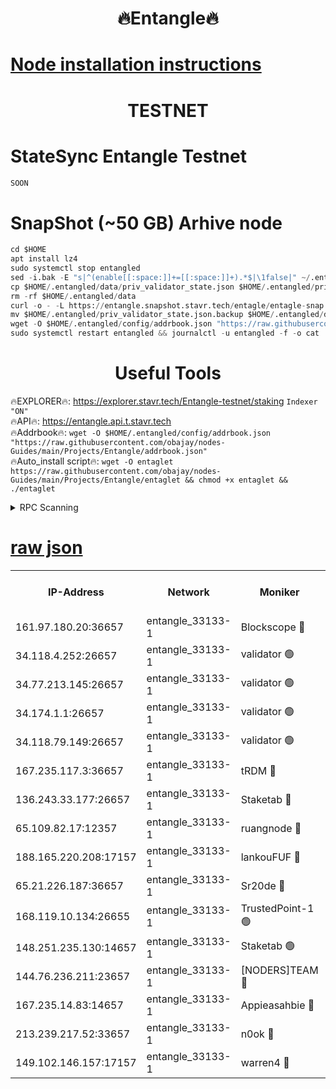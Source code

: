 <h1 align="center"> 🔥Entangle🔥</h1>

[Node installation instructions](https://github.com/obajay/nodes-Guides/tree/main/Projects/Entangle)
=

<h1 align="center"> TESTNET</h1>

# StateSync Entangle Testnet
```python
SOON
```
# SnapShot (~50 GB) Arhive node
```python
cd $HOME
apt install lz4
sudo systemctl stop entangled
sed -i.bak -E "s|^(enable[[:space:]]+=[[:space:]]+).*$|\1false|" ~/.entangled/config/config.toml
cp $HOME/.entangled/data/priv_validator_state.json $HOME/.entangled/priv_validator_state.json.backup
rm -rf $HOME/.entangled/data
curl -o - -L https://entangle.snapshot.stavr.tech/entagle/entagle-snap.tar.lz4 | lz4 -c -d - | tar -x -C $HOME/.entangled --strip-components 2
mv $HOME/.entangled/priv_validator_state.json.backup $HOME/.entangled/data/priv_validator_state.json
wget -O $HOME/.entangled/config/addrbook.json "https://raw.githubusercontent.com/obajay/nodes-Guides/main/Projects/Entangle/addrbook.json"
sudo systemctl restart entangled && journalctl -u entangled -f -o cat
```
 <h1 align="center"> Useful Tools</h1>
 
🔥EXPLORER🔥: https://explorer.stavr.tech/Entangle-testnet/staking        `Indexer "ON"` \
🔥API🔥:      https://entangle.api.t.stavr.tech \
🔥Addrbook🔥: ```wget -O $HOME/.entangled/config/addrbook.json "https://raw.githubusercontent.com/obajay/nodes-Guides/main/Projects/Entangle/addrbook.json"``` \
🔥Auto_install script🔥:  `wget -O entaglet https://raw.githubusercontent.com/obajay/nodes-Guides/main/Projects/Entangle/entaglet && chmod +x entaglet && ./entaglet`


<details>
<summary>RPC Scanning</summary>

<h2 align="center"> We scan nodes in real time every 4 hours. And we provide the final result of RPC endpoints.
We cannot influence the operation of these nodes in any way. </h2>


```python
If Voting Power is higher than 0 --> then the Node is a validator of the network and may be subject to attack and be a potential threat to the chain.
```
```python
We marked such validators with a red symbol
```

</details>

[raw json](https://rpc-check.entangt.stavr.tech/entangt/rpc-entangt-result.json)
=


<table><tr><th>IP-Address</th><th>Network</th><th>Moniker</th><th>Latest Block Height</th><th>Earliest Block Height</th><th>Catching Up</th><th>Tx Index</th><th>Voting Power</th><th>Scan Time</th></tr><tr><td>161.97.180.20:36657</td><td>entangle_33133-1</td><td>Blockscope 🔴</td><td>2611027</td><td>1</td><td>False</td><td>off</td><td>309754987700270</td><td>2024-03-12T12:24:24.112394170UTC</td></tr><tr><td>34.118.4.252:26657</td><td>entangle_33133-1</td><td>validator 🟢</td><td>2611027</td><td>1</td><td>False</td><td>on</td><td>0</td><td>2024-03-12T12:24:26.815373379UTC</td></tr><tr><td>34.77.213.145:26657</td><td>entangle_33133-1</td><td>validator 🟢</td><td>2611028</td><td>1</td><td>False</td><td>on</td><td>0</td><td>2024-03-12T12:24:29.380584947UTC</td></tr><tr><td>34.174.1.1:26657</td><td>entangle_33133-1</td><td>validator 🟢</td><td>2611029</td><td>1</td><td>False</td><td>on</td><td>0</td><td>2024-03-12T12:24:30.076001513UTC</td></tr><tr><td>34.118.79.149:26657</td><td>entangle_33133-1</td><td>validator 🟢</td><td>2611034</td><td>1</td><td>False</td><td>on</td><td>0</td><td>2024-03-12T12:24:51.788035280UTC</td></tr><tr><td>167.235.117.3:36657</td><td>entangle_33133-1</td><td>tRDM 🔴</td><td>2611034</td><td>1</td><td>False</td><td>on</td><td>216697975647839</td><td>2024-03-12T12:24:54.372715935UTC</td></tr><tr><td>136.243.33.177:26657</td><td>entangle_33133-1</td><td>Staketab 🔴</td><td>2611033</td><td>660001</td><td>False</td><td>on</td><td>181065954662257</td><td>2024-03-12T12:24:45.135617967UTC</td></tr><tr><td>65.109.82.17:12357</td><td>entangle_33133-1</td><td>ruangnode 🔴</td><td>2611027</td><td>1312001</td><td>False</td><td>off</td><td>660156048375497</td><td>2024-03-12T12:24:24.455905042UTC</td></tr><tr><td>188.165.220.208:17157</td><td>entangle_33133-1</td><td>lankouFUF 🔴</td><td>2611028</td><td>1910001</td><td>False</td><td>off</td><td>330955981774939</td><td>2024-03-12T12:24:29.137881943UTC</td></tr><tr><td>65.21.226.187:36657</td><td>entangle_33133-1</td><td>Sr20de 🔴</td><td>2611027</td><td>2049001</td><td>False</td><td>off</td><td>29529655065001</td><td>2024-03-12T12:24:21.808130455UTC</td></tr><tr><td>168.119.10.134:26655</td><td>entangle_33133-1</td><td>TrustedPoint-1 🟢</td><td>2611034</td><td>2268001</td><td>False</td><td>off</td><td>0</td><td>2024-03-12T12:24:54.640808403UTC</td></tr><tr><td>148.251.235.130:14657</td><td>entangle_33133-1</td><td>Staketab 🟢</td><td>2611027</td><td>2272001</td><td>False</td><td>on</td><td>0</td><td>2024-03-12T12:24:21.488623559UTC</td></tr><tr><td>144.76.236.211:23657</td><td>entangle_33133-1</td><td>[NODERS]TEAM 🔴</td><td>2611032</td><td>2304001</td><td>False</td><td>off</td><td>26809466589694866</td><td>2024-03-12T12:24:42.883505660UTC</td></tr><tr><td>167.235.14.83:14657</td><td>entangle_33133-1</td><td>Appieasahbie 🔴</td><td>2611034</td><td>2436001</td><td>False</td><td>on</td><td>43265832790044774</td><td>2024-03-12T12:24:54.050669842UTC</td></tr><tr><td>213.239.217.52:33657</td><td>entangle_33133-1</td><td>n0ok 🔴</td><td>2611033</td><td>2511033</td><td>False</td><td>off</td><td>46611043889256996</td><td>2024-03-12T12:24:49.404617953UTC</td></tr><tr><td>149.102.146.157:17157</td><td>entangle_33133-1</td><td>warren4 🔴</td><td>2611031</td><td>2558001</td><td>False</td><td>on</td><td>505756883419836</td><td>2024-03-12T12:24:40.562991254UTC</td></tr></table>
